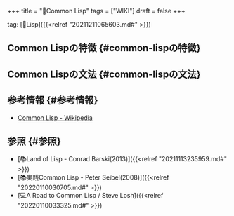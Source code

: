 +++
title = "📝Common Lisp"
tags = ["WIKI"]
draft = false
+++

tag: [📝Lisp]({{<relref "20211211065603.md#" >}})


## Common Lispの特徴 {#common-lispの特徴}


## Common Lispの文法 {#common-lispの文法}


## 参考情報 {#参考情報}

-   [Common Lisp - Wikipedia](https://ja.wikipedia.org/wiki/Common%5FLisp)


## 参照 {#参照}

-   [📚Land of Lisp - Conrad Barski(2013)]({{<relref "20211113235959.md#" >}})
-   [📚実践Common Lisp - Peter Seibel(2008)]({{<relref "20220110030705.md#" >}})
-   [💻A Road to Common Lisp / Steve Losh]({{<relref "20220110033325.md#" >}})
